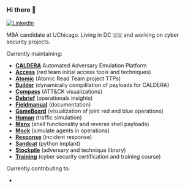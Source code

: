 ### Hi there 👋

<a href="https://www.linkedin.com/in/williambbooth/" target="_blank"><img src="https://img.shields.io/badge/LinkedIn-%230077B5.svg?&style=flat-square&logo=linkedin&logoColor=white" alt="LinkedIn"></a> 


MBA candidate at UChicago. Living in DC 🇺🇸 and working on cyber security projects.

Currently maintaining:

- **[CALDERA](https://github.com/mitre/caldera)** Automated Adversary Emulation Platform
- **[Access](https://github.com/mitre/access)** (red team initial access tools and techniques)
- **[Atomic](https://github.com/mitre/atomic)** (Atomic Read Team project TTPs)
- **[Builder](https://github.com/mitre/builder)** (dynamically compililation of payloads for CALDERA)
- **[Compass](https://github.com/mitre/compass)** (ATT&CK visualizations)
- **[Debrief](https://github.com/mitre/debrief)** (operationals insights)
- **[Fieldmanual](https://github.com/mitre/fieldmanual)** (documentation)
- **[GameBoard](https://github.com/mitre/gameboard)** (visualization of joint red and blue operations)
- **[Human](https://github.com/mitre/human)** (traffic simulation)
- **[Manx](https://github.com/mitre/manx)** (shell functionality and reverse shell payloads)
- **[Mock](https://github.com/mitre/mock)** (simulate agents in operations)
- **[Response](https://github.com/mitre/response)** (incident response)
- **[Sandcat](https://github.com/mitre/sandcat)** (python implant)
- **[Stockpile](https://github.com/mitre/stockpile)** (adversary and technique library)
- **[Training](https://github.com/mitre/training)** (cyber security certification and training course)

Currently contributing to:

- 

<!--

## Stats
![wbooth's github stats](https://github-readme-stats.vercel.app/api?username=wbooth&show_icons=true&hide_border=false&theme=dracula&count_private=true&hide_title=false)



**wbooth/wbooth** is a ✨ _special_ ✨ repository because its `README.md` (this file) appears on your GitHub profile.

Here are some ideas to get you started:

- 🔭 I’m currently working on ...
- 🌱 I’m currently learning ...
- 👯 I’m looking to collaborate on ...
- 🤔 I’m looking for help with ...
- 💬 Ask me about ...
- 📫 How to reach me: ...
- 😄 Pronouns: ...
- ⚡ Fun fact: ...
-->
